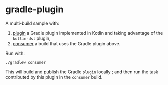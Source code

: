 # gradle-plugin

A multi-build sample with:

 1. [plugin](./plugin) a Gradle plugin implemented in Kotlin and taking advantage of the `kotlin-dsl` plugin,
 2. [consumer](./consumer) a build that uses the Gradle plugin above.

Run with:

    ./gradlew consumer

This will build and publish the Gradle `plugin` locally ; and then run the task contributed by this plugin in the `consumer` build. 

